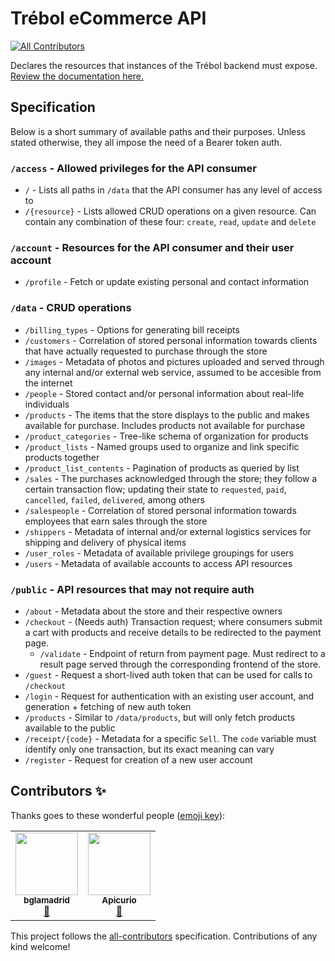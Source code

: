 # Trébol eCommerce API
<!-- ALL-CONTRIBUTORS-BADGE:START - Do not remove or modify this section -->
[![All Contributors](https://img.shields.io/badge/all_contributors-2-orange.svg?style=flat-square)](#contributors-)
<!-- ALL-CONTRIBUTORS-BADGE:END -->

Declares the resources that instances of the Trébol backend must expose. [Review the documentation here.](https://studio-ws.apicur.io/sharing/b0bc9a13-4e93-4be2-8636-108986e75ce4)

## Specification

Below is a short summary of available paths and their purposes. Unless stated otherwise, they all impose the need of a Bearer token auth.

### `/access` - Allowed privileges for the API consumer

- `/` - Lists all paths in `/data` that the API consumer has any level of access to
- `/{resource}` - Lists allowed CRUD operations on a given resource. Can contain any combination of these four: `create`, `read`, `update` and `delete`

### `/account` - Resources for the API consumer and their user account

- `/profile` - Fetch or update existing personal and contact information

### `/data` - CRUD operations

- `/billing_types` - Options for generating bill receipts
- `/customers` - Correlation of stored personal information towards clients that have actually requested to purchase through the store
- `/images` - Metadata of photos and pictures uploaded and served through any internal and/or external web service, assumed to be accesible from the internet
- `/people` - Stored contact and/or personal information about real-life individuals
- `/products` - The items that the store displays to the public and makes available for purchase. Includes products not available for purchase
- `/product_categories` - Tree-like schema of organization for products
- `/product_lists` - Named groups used to organize and link specific products together
- `/product_list_contents` - Pagination of products as queried by list
- `/sales` - The purchases acknowledged through the store; they follow a certain transaction flow; updating their state to `requested`, `paid`, `cancelled`, `failed`, `delivered`, among others
- `/salespeople` - Correlation of stored personal information towards employees that earn sales through the store
- `/shippers` - Metadata of internal and/or external logistics services for shipping and delivery of physical items
- `/user_roles` - Metadata of available privilege groupings for users
- `/users` - Metadata of available accounts to access API resources

### `/public` - API resources that may not require auth

- `/about` - Metadata about the store and their respective owners
- `/checkout` - (Needs auth) Transaction request; where consumers submit a cart with products and receive details to be redirected to the payment page.
  - `/validate` - Endpoint of return from payment page. Must redirect to a result page served through the corresponding frontend of the store.
- `/guest` - Request a short-lived auth token that can be used for calls to `/checkout`
- `/login` - Request for authentication with an existing user account, and generation + fetching of new auth token
- `/products` - Similar to `/data/products`, but will only fetch products available to the public
- `/receipt/{code}` - Metadata for a specific `Sell`. The `code` variable must identify only one transaction, but its exact meaning can vary
- `/register` - Request for creation of a new user account

## Contributors ✨

Thanks goes to these wonderful people ([emoji key](https://allcontributors.org/docs/en/emoji-key)):

<!-- ALL-CONTRIBUTORS-LIST:START - Do not remove or modify this section -->
<!-- prettier-ignore-start -->
<!-- markdownlint-disable -->
<table>
  <tr>
    <td align="center"><a href="http://benjaminlamadrid.cl"><img src="https://avatars.githubusercontent.com/u/68207359?v=4?s=100" width="100px;" alt=""/><br /><sub><b>bglamadrid</b></sub></a><br /><a href="#design-bglamadrid" title="Design">🎨</a></td>
    <td align="center"><a href="http://www.apicur.io/"><img src="https://avatars.githubusercontent.com/u/28107283?v=4?s=100" width="100px;" alt=""/><br /><sub><b>Apicurio</b></sub></a><br /><a href="#tool-Apicurio" title="Tools">🔧</a></td>
  </tr>
</table>

<!-- markdownlint-restore -->
<!-- prettier-ignore-end -->

<!-- ALL-CONTRIBUTORS-LIST:END -->

This project follows the [all-contributors](https://github.com/all-contributors/all-contributors) specification. Contributions of any kind welcome!
